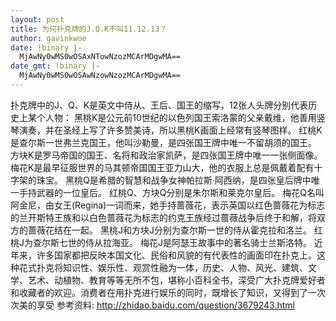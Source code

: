 ```yaml
---
layout: post
title: 为何扑克牌的J.Q.K不叫11.12.13？
author: gavinkwoe
date: !binary |-
  MjAwNy0wMS0wOSAxNTowNzozMCArMDgwMA==
date_gmt: !binary |-
  MjAwNy0wMS0wOSAwNzowNzozMCArMDgwMA==
---
```

扑克牌中的J、Q、K是英文中侍从、王后、国王的缩写，12张人头牌分别代表历史上某个人物： 
黑桃K是公元前10世纪的以色列国王索洛蒙的父亲戴维，他善用竖琴演奏，并在圣经上写了许多赞美诗，所以黑桃K画面上经常有竖琴图样。 
红桃K是查尔斯一世弗兰克国王，他叫沙勒曼，是四张国王牌中唯一不留胡须的国王。 
方块K是罗马帝国的国王、名将和政治家凯萨，是四张国王牌中唯一一张侧面像。 
梅花K是最早征服世界的马其顿帝国国王亚力山大，他的衣服上总是佩戴着配有十字架的珠宝。 
黑桃Q是希腊的智慧和战争女神帕拉斯·阿西纳，是四张皇后牌中唯一手持武器的一位皇后。 
红桃Q、方块Q分别是朱尔斯和莱克尔皇后。 
梅花Q名叫阿金尼，由女王(Regina)一词而来，她手持蔷薇花，表示英国以红色蔷薇花为标志的兰开斯特王族和以白色蔷薇花为标志的约克王族经过蔷薇战争后终于和解，将双方的蔷薇花结在一起。 
黑桃J和方块J分别为查尔斯一世的侍从霍克拉和洛兰。 
红桃J为查尔斯七世的侍从拉海亚。 
梅花J是阿瑟王故事中的著名骑士兰斯洛特。 
近年来，许多国家都把反映本国文化、民俗和风貌的有代表性的画面印在扑克上。这种花式扑克将知识性、娱乐性、观赏性融为一体，历史、人物、风光、建筑、文学、艺术、动植物、教育等等无所不包，堪称小百科全书，深受广大扑克牌爱好者和收藏者的欢迎。消费者在用扑克进行娱乐的同时，既增长了知识，又得到了一次次美的享受
参考资料:
http://zhidao.baidu.com/question/3679243.html
